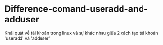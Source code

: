 # Difference-comand-useradd-and-adduser
Khái quát về tài khoản trong linux và sự khác nhau giữa 2 cách tạo tài khoản 'useradd' và 'adduser'

